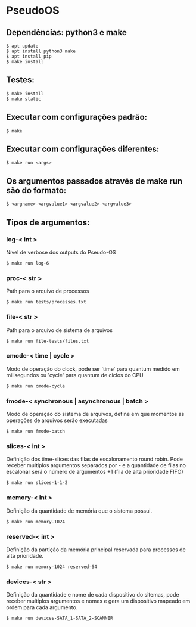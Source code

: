 # PseudoOS

## Dependências: python3 e make

    $ apt update
    $ apt install python3 make
    $ apt install pip
    $ make install

## Testes:

    $ make install
    $ make static

## Executar com configurações padrão:

    $ make

## Executar com configurações diferentes:

    $ make run <args>

## Os argumentos passados através de make run são do formato:

    $ <argname>-<argvalue1>-<argvalue2>-<argvalue3>

## Tipos de argumentos:
### log-< int >
Nível de verbose dos outputs do Pseudo-OS

    $ make run log-6

### proc-< str >
Path para o arquivo de processos

    $ make run tests/processes.txt

### file-< str >
Path para o arquivo de sistema de arquivos

    $ make run file-tests/files.txt


### cmode-< time | cycle >
Modo de operação do clock, pode ser 'time' para quantum medido em milisegundos
ou 'cycle' para quantum de ciclos do CPU

    $ make run cmode-cycle

### fmode-< synchronous | asynchronous | batch >
Modo de operação do sistema de arquivos, define em que momentos as operações de
arquivos serão executadas

    $ make run fmode-batch

### slices-< int >
Definição dos time-slices das filas de escalonamento round robin. Pode receber
multiplos argumentos separados por - e a quantidade de filas no escalonar será
o número de argumentos +1 (fila de alta prioridade FIFO)

    $ make run slices-1-1-2

### memory-< int >
Definição da quantidade de memória que o sistema possui.

    $ make run memory-1024

### reserved-< int >
Definição da partição da memória principal reservada para processos de alta
prioridade.

    $ make run memory-1024 reserved-64

### devices-< str >
Definição da quantidade e nome de cada dispositivo do sitemas, pode receber
multiplos argumentos e nomes e gera um dispositivo mapeado em ordem para cada
argumento.

    $ make run devices-SATA_1-SATA_2-SCANNER
